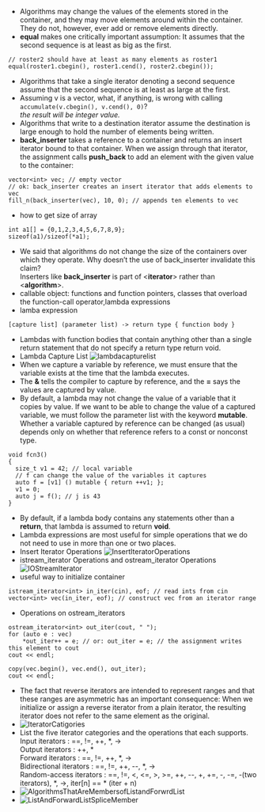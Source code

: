 - Algorithms may change the values of the elements stored in the container, and they may move elements around within the container. They do not, however, ever add or remove elements directly.
- **equal** makes one critically important assumption: It assumes that the second sequence is at least as big as the first.
```
// roster2 should have at least as many elements as roster1
equal(roster1.cbegin(), roster1.cend(), roster2.cbegin());
```
- Algorithms that take a single iterator denoting a second sequence assume that the second sequence is at least as large at the first.
- Assuming v is a vector<double>, what, if anything, is wrong with calling ```accumulate(v.cbegin(), v.cend(), 0)```?  
*the result will be integer value.*
- Algorithms that write to a destination iterator assume the destination is large
enough to hold the number of elements being written.
- **back_inserter** takes a reference to a container and returns an insert iterator
bound to that container. When we assign through that iterator, the assignment calls
**push_back** to add an element with the given value to the container:
```
vector<int> vec; // empty vector
// ok: back_inserter creates an insert iterator that adds elements to vec
fill_n(back_inserter(vec), 10, 0); // appends ten elements to vec
```
- how to get size of array
```
int a1[] = {0,1,2,3,4,5,6,7,8,9};
sizeof(a1)/sizeof(*a1);
```
- We said that algorithms do not change the size of the containers over which they operate. Why doesn’t the use of back_inserter
invalidate this claim?   
Inserters like **back_inserter** is part of <**iterator**> rather than <**algorithm**>.
- callable object: functions and function pointers, classes that overload the function-call operator,lambda expressions
- lamba expression
```
[capture list] (parameter list) -> return type { function body }
```
- Lambdas with function bodies that contain anything other than a single return statement that do not specify a return type return void.
- Lambda Capture List
![lambdacapturelist](https://github.com/zcenao21/Photo/blob/master/LambdaCapturelist.JPG?raw=true)
- When we capture a variable by reference, we must ensure that the variable exists at the time that the lambda executes.
- The **&** tells the compiler to capture by reference, and the **=** says the values are captured by value.
- By default, a lambda may not change the value of a variable that it copies by value. If we want to be able to change the value of a captured variable, we must follow the parameter list with the keyword **mutable**. Whether a variable captured by reference can be changed (as usual) depends only on whether that reference refers to a const or nonconst type.  
```
void fcn3()
{
  size_t v1 = 42; // local variable
  // f can change the value of the variables it captures
  auto f = [v1] () mutable { return ++v1; };
  v1 = 0;
  auto j = f(); // j is 43
}
```
- By default, if a lambda body contains any statements other than a **return**, that lambda is assumed to return **void**.
- Lambda expressions are most useful for simple operations that we do not need to use in more than one or two places.
- Insert Iterator Operations
![InsertIteratorOperations](https://github.com/zcenao21/Photo/blob/master/InsertIteratorOperations.JPG?raw=true)
- istream_iterator Operations and ostream_iterator Operations
![IOStreamIterator](https://github.com/zcenao21/Photo/blob/master/IOStreamIterator.JPG?raw=true)
- useful way to initialize container
```
istream_iterator<int> in_iter(cin), eof; // read ints from cin
vector<int> vec(in_iter, eof); // construct vec from an iterator range
```
- Operations on ostream_iterators
```
ostream_iterator<int> out_iter(cout, " ");
for (auto e : vec)
    *out_iter++ = e; // or: out_iter = e; // the assignment writes this element to cout
cout << endl;
```
```
copy(vec.begin(), vec.end(), out_iter);
cout << endl;
```
- The fact that reverse iterators are intended to represent ranges and that
these ranges are asymmetric has an important consequence: When we initialize or assign a reverse iterator from a plain iterator, the resulting iterator does not refer to the same element as the original.
- ![IteratorCatigories](https://github.com/zcenao21/Photo/blob/master/IteratorCatigories.JPG?raw=true)
- List the five iterator categories and the operations that each supports.
Input iterators : ==, !=, ++, \*, ->  
Output iterators : ++, *  
Forward iterators : ==, !=, ++, \*, ->  
Bidirectional iterators : ==, !=, ++, --, \*, ->  
Random-access iterators : ==, !=, <, <=, >, >=, ++, --, +, +=, -, -=, -(two iterators), \*, ->, iter[n] == * (iter + n)
- ![AlgorithmsThatAreMembersofListandForwrdList](https://github.com/zcenao21/Photo/blob/master/AlgorithmsThatAreMembersofListandForwrdList.JPG?raw=true)
- ![ListAndForwardListSpliceMember](https://github.com/zcenao21/Photo/blob/master/ListAndForwardListSpliceMember.JPG?raw=true)
